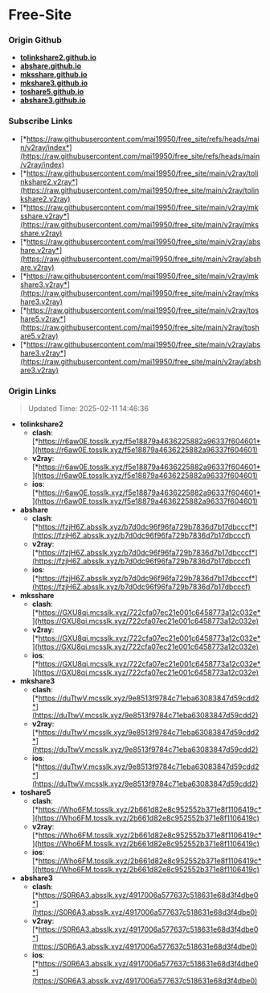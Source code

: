 # Free-Site

### Origin Github

- [**tolinkshare2.github.io**](https://github.com/tolinkshare2/tolinkshare2.github.io)
- [**abshare.github.io**](https://github.com/abshare/abshare.github.io)
- [**mksshare.github.io**](https://github.com/mksshare/mksshare.github.io)
- [**mkshare3.github.io**](https://github.com/mkshare3/mkshare3.github.io)
- [**toshare5.github.io**](https://github.com/toshare5/toshare5.github.io)
- [**abshare3.github.io**](https://github.com/abshare3/abshare3.github.io)

### Subscribe Links

- [*https://raw.githubusercontent.com/mai19950/free_site/refs/heads/main/v2ray/index*](https://raw.githubusercontent.com/mai19950/free_site/refs/heads/main/v2ray/index)
- [*https://raw.githubusercontent.com/mai19950/free_site/main/v2ray/tolinkshare2.v2ray*](https://raw.githubusercontent.com/mai19950/free_site/main/v2ray/tolinkshare2.v2ray)
- [*https://raw.githubusercontent.com/mai19950/free_site/main/v2ray/mksshare.v2ray*](https://raw.githubusercontent.com/mai19950/free_site/main/v2ray/mksshare.v2ray)
- [*https://raw.githubusercontent.com/mai19950/free_site/main/v2ray/abshare.v2ray*](https://raw.githubusercontent.com/mai19950/free_site/main/v2ray/abshare.v2ray)
- [*https://raw.githubusercontent.com/mai19950/free_site/main/v2ray/mkshare3.v2ray*](https://raw.githubusercontent.com/mai19950/free_site/main/v2ray/mkshare3.v2ray)
- [*https://raw.githubusercontent.com/mai19950/free_site/main/v2ray/toshare5.v2ray*](https://raw.githubusercontent.com/mai19950/free_site/main/v2ray/toshare5.v2ray)
- [*https://raw.githubusercontent.com/mai19950/free_site/main/v2ray/abshare3.v2ray*](https://raw.githubusercontent.com/mai19950/free_site/main/v2ray/abshare3.v2ray)

### Origin Links

> Updated Time: 2025-02-11 14:46:36

- **tolinkshare2**
  - **clash**: [*https://r6aw0E.tosslk.xyz/f5e18879a4636225882a96337f604601*](https://r6aw0E.tosslk.xyz/f5e18879a4636225882a96337f604601)
  - **v2ray**: [*https://r6aw0E.tosslk.xyz/f5e18879a4636225882a96337f604601*](https://r6aw0E.tosslk.xyz/f5e18879a4636225882a96337f604601)
  - **ios**: [*https://r6aw0E.tosslk.xyz/f5e18879a4636225882a96337f604601*](https://r6aw0E.tosslk.xyz/f5e18879a4636225882a96337f604601)
- **abshare**
  - **clash**: [*https://fzjH6Z.absslk.xyz/b7d0dc96f96fa729b7836d7b17dbcccf*](https://fzjH6Z.absslk.xyz/b7d0dc96f96fa729b7836d7b17dbcccf)
  - **v2ray**: [*https://fzjH6Z.absslk.xyz/b7d0dc96f96fa729b7836d7b17dbcccf*](https://fzjH6Z.absslk.xyz/b7d0dc96f96fa729b7836d7b17dbcccf)
  - **ios**: [*https://fzjH6Z.absslk.xyz/b7d0dc96f96fa729b7836d7b17dbcccf*](https://fzjH6Z.absslk.xyz/b7d0dc96f96fa729b7836d7b17dbcccf)
- **mksshare**
  - **clash**: [*https://GXU8qi.mcsslk.xyz/722cfa07ec21e001c6458773a12c032e*](https://GXU8qi.mcsslk.xyz/722cfa07ec21e001c6458773a12c032e)
  - **v2ray**: [*https://GXU8qi.mcsslk.xyz/722cfa07ec21e001c6458773a12c032e*](https://GXU8qi.mcsslk.xyz/722cfa07ec21e001c6458773a12c032e)
  - **ios**: [*https://GXU8qi.mcsslk.xyz/722cfa07ec21e001c6458773a12c032e*](https://GXU8qi.mcsslk.xyz/722cfa07ec21e001c6458773a12c032e)
- **mkshare3**
  - **clash**: [*https://duTtwV.mcsslk.xyz/9e8513f9784c71eba63083847d59cdd2*](https://duTtwV.mcsslk.xyz/9e8513f9784c71eba63083847d59cdd2)
  - **v2ray**: [*https://duTtwV.mcsslk.xyz/9e8513f9784c71eba63083847d59cdd2*](https://duTtwV.mcsslk.xyz/9e8513f9784c71eba63083847d59cdd2)
  - **ios**: [*https://duTtwV.mcsslk.xyz/9e8513f9784c71eba63083847d59cdd2*](https://duTtwV.mcsslk.xyz/9e8513f9784c71eba63083847d59cdd2)
- **toshare5**
  - **clash**: [*https://Who6FM.tosslk.xyz/2b661d82e8c952552b371e8f1106419c*](https://Who6FM.tosslk.xyz/2b661d82e8c952552b371e8f1106419c)
  - **v2ray**: [*https://Who6FM.tosslk.xyz/2b661d82e8c952552b371e8f1106419c*](https://Who6FM.tosslk.xyz/2b661d82e8c952552b371e8f1106419c)
  - **ios**: [*https://Who6FM.tosslk.xyz/2b661d82e8c952552b371e8f1106419c*](https://Who6FM.tosslk.xyz/2b661d82e8c952552b371e8f1106419c)
- **abshare3**
  - **clash**: [*https://S0R6A3.absslk.xyz/4917006a577637c518631e68d3f4dbe0*](https://S0R6A3.absslk.xyz/4917006a577637c518631e68d3f4dbe0)
  - **v2ray**: [*https://S0R6A3.absslk.xyz/4917006a577637c518631e68d3f4dbe0*](https://S0R6A3.absslk.xyz/4917006a577637c518631e68d3f4dbe0)
  - **ios**: [*https://S0R6A3.absslk.xyz/4917006a577637c518631e68d3f4dbe0*](https://S0R6A3.absslk.xyz/4917006a577637c518631e68d3f4dbe0)

